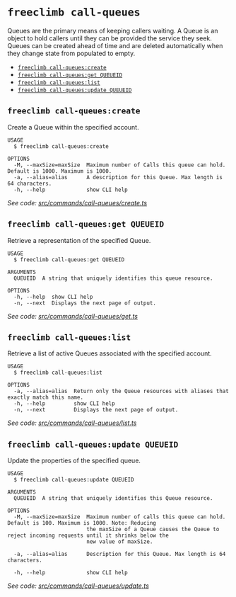 `freeclimb call-queues`
=======================

Queues are the primary means of keeping callers waiting. A Queue is an object to hold callers until they can be provided the service they seek. Queues can be created ahead of time and are deleted automatically when they change state from populated to empty.

* [`freeclimb call-queues:create`](#freeclimb-call-queuescreate)
* [`freeclimb call-queues:get QUEUEID`](#freeclimb-call-queuesget-queueid)
* [`freeclimb call-queues:list`](#freeclimb-call-queueslist)
* [`freeclimb call-queues:update QUEUEID`](#freeclimb-call-queuesupdate-queueid)

## `freeclimb call-queues:create`

Create a Queue within the specified account.

```
USAGE
  $ freeclimb call-queues:create

OPTIONS
  -M, --maxSize=maxSize  Maximum number of Calls this queue can hold. Default is 1000. Maximum is 1000.
  -a, --alias=alias      A description for this Queue. Max length is 64 characters.
  -h, --help             show CLI help
```

_See code: [src/commands/call-queues/create.ts](https://github.com/jblack-vail/freeclimb-cli-cd-test/blob/v0.1.9/src/commands/call-queues/create.ts)_

## `freeclimb call-queues:get QUEUEID`

Retrieve a representation of the specified Queue.

```
USAGE
  $ freeclimb call-queues:get QUEUEID

ARGUMENTS
  QUEUEID  A string that uniquely identifies this queue resource.

OPTIONS
  -h, --help  show CLI help
  -n, --next  Displays the next page of output.
```

_See code: [src/commands/call-queues/get.ts](https://github.com/jblack-vail/freeclimb-cli-cd-test/blob/v0.1.9/src/commands/call-queues/get.ts)_

## `freeclimb call-queues:list`

Retrieve a list of active Queues associated with the specified account.

```
USAGE
  $ freeclimb call-queues:list

OPTIONS
  -a, --alias=alias  Return only the Queue resources with aliases that exactly match this name.
  -h, --help         show CLI help
  -n, --next         Displays the next page of output.
```

_See code: [src/commands/call-queues/list.ts](https://github.com/jblack-vail/freeclimb-cli-cd-test/blob/v0.1.9/src/commands/call-queues/list.ts)_

## `freeclimb call-queues:update QUEUEID`

Update the properties of the specified queue.

```
USAGE
  $ freeclimb call-queues:update QUEUEID

ARGUMENTS
  QUEUEID  A string that uniquely identifies this Queue resource.

OPTIONS
  -M, --maxSize=maxSize  Maximum number of calls this queue can hold. Default is 100. Maximum is 1000. Note: Reducing
                         the maxSize of a Queue causes the Queue to reject incoming requests until it shrinks below the
                         new value of maxSize.

  -a, --alias=alias      Description for this Queue. Max length is 64 characters.

  -h, --help             show CLI help
```

_See code: [src/commands/call-queues/update.ts](https://github.com/jblack-vail/freeclimb-cli-cd-test/blob/v0.1.9/src/commands/call-queues/update.ts)_
